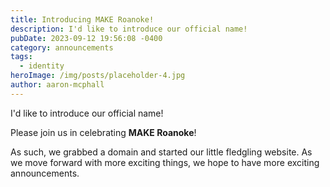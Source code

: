 ```yaml
---
title: Introducing MAKE Roanoke!
description: I'd like to introduce our official name!
pubDate: 2023-09-12 19:56:08 -0400
category: announcements
tags:
  - identity
heroImage: /img/posts/placeholder-4.jpg
author: aaron-mcphall
---
```


I'd like to introduce our official name! 

Please join us in celebrating **MAKE Roanoke**!

As such, we grabbed a domain and started our little fledgling website.  As we
move forward with more exciting things, we hope to have more exciting
announcements. 

